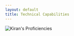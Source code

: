 ```yaml
---
layout: default
title: Technical Capabilities
---
```


![Kiran's Proficiencies](https://github.com/user-attachments/assets/84dcc861-9e01-4f5b-bc03-d094299cc60f)
